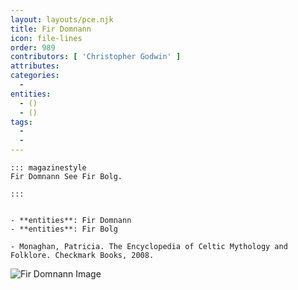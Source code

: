 ```yaml
---
layout: layouts/pce.njk
title: Fir Domnann
icon: file-lines
order: 989
contributors: [ 'Christopher Godwin' ]
attributes:
categories:
  - 
entities:
  - ()
  - ()
tags:
  - 
  - 
---
```

``` tab [group1:Info]
::: magazinestyle
Fir Domnann See Fir Bolg.

:::
```
``` tab [group1:Attributes]
```
``` tab [group1:Entities]
- **entities**: Fir Domnann
- **entities**: Fir Bolg
```
``` tab [group1:Sources]
- Monaghan, Patricia. The Encyclopedia of Celtic Mythology and Folklore. Checkmark Books, 2008.
```
![Fir Domnann Image]([None])
